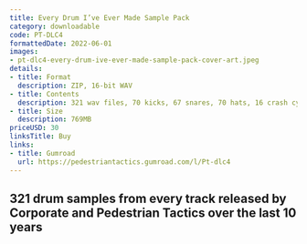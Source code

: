 ```yaml
---
title: Every Drum I’ve Ever Made Sample Pack
category: downloadable
code: PT-DLC4
formattedDate: 2022-06-01
images:
- pt-dlc4-every-drum-ive-ever-made-sample-pack-cover-art.jpeg
details:
- title: Format
  description: ZIP, 16-bit WAV
- title: Contents
  description: 321 wav files, 70 kicks, 67 snares, 70 hats, 16 crash cymbals, 73 percussion elements, additional hits
- title: Size
  description: 769MB
priceUSD: 30
linksTitle: Buy
links:
- title: Gumroad
  url: https://pedestriantactics.gumroad.com/l/Pt-dlc4
---
```


## 321 drum samples from every track released by Corporate and Pedestrian Tactics over the last 10 years